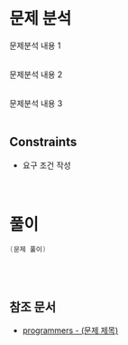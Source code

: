# 문제 분석
문제분석 내용 1
<br/><br/>

문제분석 내용 2
<br/><br/>

문제분석 내용 3
<br/><br/>

## Constraints
- 요구 조건 작성
<br/><br/><br/>

# 풀이
```java
(문제 풀이)
```
<br/><br/>

## 참조 문서
- [programmers - (문제 제목)](  (URL)  )